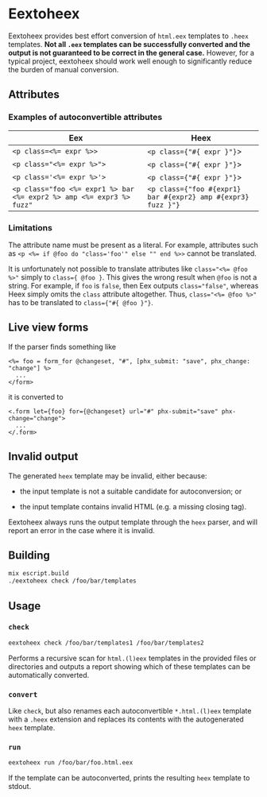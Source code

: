 # Eextoheex

Eextoheex provides best effort conversion of `html.eex` templates to `.heex`
templates. **Not all `.eex` templates can be successfully converted and the output
is not guaranteed to be correct in the general case.** However, for a typical
project, eextoheex should work well enough to significantly reduce the burden of
manual conversion.

## Attributes

### Examples of autoconvertible attributes

Eex                                                                  | Heex
---------------------------------------------------------------------|-------------------------------------------------------------
`<p class=<%= expr %>>`                                              | `<p class={"#{ expr }"}`>
`<p class="<%= expr %>">`                                            | `<p class={"#{ expr }"}`>
`<p class='<%= expr %>'>`                                            | `<p class={"#{ expr }"}`>
`<p class="foo <%= expr1 %> bar <%= expr2 %> amp <%= expr3 %> fuzz"` | `<p class={"foo #{expr1} bar #{expr2} amp #{expr3} fuzz }"}`

### Limitations

The attribute name must be present as a literal. For example, attributes such as
`<p <%= if @foo do "class='foo'" else "" end %>>` cannot be translated.

It is unfortunately not possible to translate attributes like `class="<%= @foo %>"` simply to `class={ @foo }`.
This gives the wrong result when `@foo` is not a string. For example, if `foo` is `false`, then Eex outputs
`class="false"`, whereas Heex simply omits the `class` attribute altogether.
Thus, `class="<%= @foo %>"` has to be translated to `class={"#{ @foo }"}`.

## Live view forms

If the parser finds something like

```
<%= foo = form_for @changeset, "#", [phx_submit: "save", phx_change: "change"] %>
  ...
</form>
```

it is converted to

```
<.form let={foo} for={@changeset} url="#" phx-submit="save" phx-change="change">
  ...
</.form>
```

## Invalid output

The generated `heex` template may be invalid, either because:

* the input template is not a suitable candidate for autoconversion; or

* the input template contains invalid HTML (e.g. a missing closing tag).

Eextoheex always runs the output template through the `heex` parser, and will
report an error in the case where it is invalid.

## Building

```sh
mix escript.build
./eextoheex check /foo/bar/templates
```

## Usage

### `check`

```sh
eextoheex check /foo/bar/templates1 /foo/bar/templates2
```

Performs a recursive scan for `html.(l)eex` templates in the provided files or
directories and outputs a report showing which of these templates can be
automatically converted.

### `convert`

Like `check`, but also renames each autoconvertible `*.html.(l)eex` template with a `.heex` extension
and replaces its contents with the autogenerated `heex` template.

### `run`

```sh
eextoheex run /foo/bar/foo.html.eex
```

If the template can be autoconverted, prints the resulting `heex` template to stdout.
